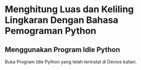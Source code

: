 # Menghitung Luas dan Keliling Lingkaran Dengan Bahasa Pemograman Python #
 
## Menggunakan Program Idle Python ##

Buka Program Idle Python yang telah terinstal di Device kalian.
